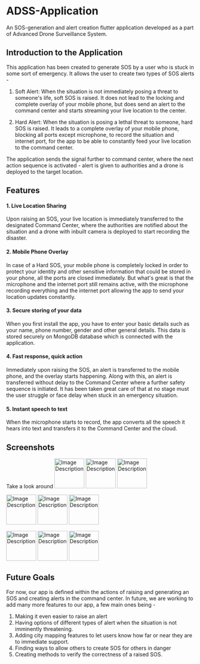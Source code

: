 # ADSS-Application

An SOS-generation and alert creation flutter application developed as a part of Advanced Drone Surveillance System. 

## Introduction to the Application

This application has been created to generate SOS by a user who is stuck in some sort of emergency. It allows the user to create two types of SOS alerts - 

1. Soft Alert: When the situation is not immediately posing a threat to someone's life, soft SOS is raised. It does not lead to the locking and complete overlay of your mobile phone, but does send an alert to the command center and starts streaming your live location to the center.

2. Hard Alert: When the situation is posing a lethal threat to someone, hard SOS is raised. It leads to a complete overlay of your mobile phone, blocking all ports except microphone, to record the situation and internet port, for the app to be able to constantly feed your live location to the command center.

The application sends the signal further to command center, where the next action sequence is activated - alert is given to authorities and a drone is deployed to the target location.

## Features

#### 1. Live Location Sharing
Upon raising an SOS, your live location is immediately transferred to the designated Command Center, where the authorities are notified about the situation and a drone with inbuilt camera is deployed to start recording the disaster. 
   
#### 2. Mobile Phone Overlay
In case of a Hard SOS, your mobile phone is completely locked in order to protect your identity and other sensitive information that could be stored in your phone, all the ports are closed immediately. But what's great is that the microphone and the internet port still remains active, with the microphone recording everything and the internet port allowing the app to send your location updates constantly. 
   
#### 3. Secure storing of your data
When you first install the app, you have to enter your basic details such as your name, phone number, gender and other general details. This data is stored securely on MongoDB database which is connected with the application.
   
#### 4. Fast response, quick action
Immediately upon raising the SOS, an alert is transferred to the mobile phone, and the overlay starts happening. Along with this, an alert is transferred without delay to the Command Center where a further safety sequence is initiated. It has been taken great care of that at no stage must the user struggle or face delay when stuck in an emergency situation.

#### 5. Instant speech to text
When the microphone starts to record, the app converts all the speech it hears into text and transfers it to the Command Center and the cloud.

## Screenshots

Take a look around
<img src="[image_url_here](https://github.com/SkyGuard-ADSS/ADSS_SoS-App-Frontend/assets/152146397/9b90107c-d69d-43ee-82df-690892c6a308)" alt="Image Description" style="width:80px;">           <img src="[image_url_here](https://github.com/SkyGuard-ADSS/ADSS_SoS-App-Frontend/assets/152146397/c1c146ff-9134-45b7-aafe-6cf331312a08)" alt="Image Description" style="width:80px;">           <img src="[image_url_here](https://github.com/SkyGuard-ADSS/ADSS_SoS-App-Frontend/assets/152146397/85ebf09c-0781-4e98-a9ad-c08dcb222653)" alt="Image Description" style="width:80px;">

<img src="[image_url_here](https://github.com/SkyGuard-ADSS/ADSS_SoS-App-Frontend/assets/152146397/ab6e381f-de9b-46d9-b388-33d21e72a2e5)" alt="Image Description" style="width:80px;">           <img src="[image_url_here](https://github.com/SkyGuard-ADSS/ADSS_SoS-App-Frontend/assets/152146397/c6bd24f2-1a86-41ed-a350-91346b616e3e)" alt="Image Description" style="width:80px;">           <img src="[image_url_here](https://github.com/SkyGuard-ADSS/ADSS_SoS-App-Frontend/assets/152146397/6d67c213-533c-46f2-892f-9d75c03da73f)" alt="Image Description" style="width:80px;">

<img src="[image_url_here](https://github.com/SkyGuard-ADSS/ADSS_SoS-App-Frontend/assets/152146397/c78fe2e9-f795-4436-9621-1d6eca66ab5b)" alt="Image Description" style="width:80px;">           <img src="[image_url_here](https://github.com/SkyGuard-ADSS/ADSS_SoS-App-Frontend/assets/152146397/c78fe2e9-f795-4436-9621-1d6eca66ab5b)" alt="Image Description" style="width:80px;">           <img src="[image_url_here](https://github.com/SkyGuard-ADSS/ADSS_SoS-App-Frontend/assets/152146397/9fa888b4-8bdf-481e-9b6f-70daf871c245)" alt="Image Description" style="width:80px;">


## Future Goals

For now, our app is defined within the actions of raising and generating an SOS and creating alerts in the command center. In future, we are working to add many more features to our app, a few main ones being - 

1. Making it even easier to raise an alert
2. Having options of different types of alert when the situation is not imminently threatening.
3. Adding city mapping features to let users know how far or near they are to immediate support.
4. Finding ways to allow others to create SOS for others in danger
5. Creating methods to verify the correctness of a raised SOS.
